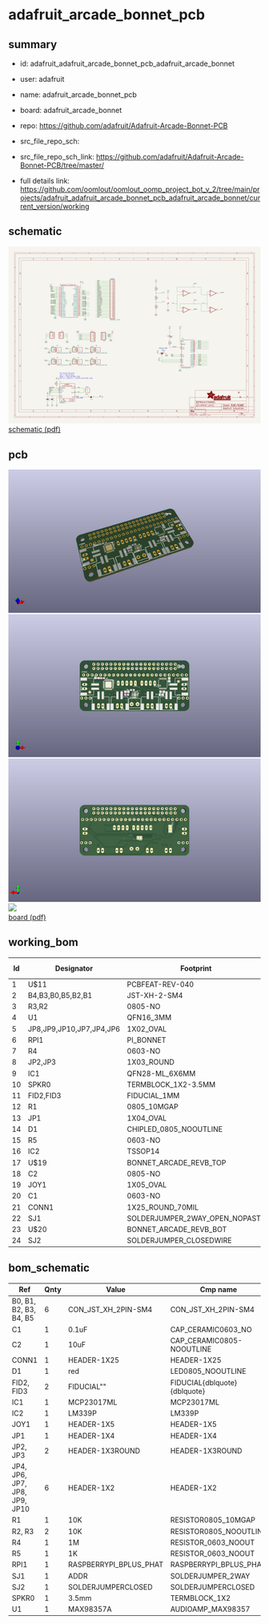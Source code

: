 # adafruit_arcade_bonnet_pcb
 
## summary 
* id: adafruit_adafruit_arcade_bonnet_pcb_adafruit_arcade_bonnet
* user: adafruit
* name: adafruit_arcade_bonnet_pcb
* board: adafruit_arcade_bonnet
* repo: https://github.com/adafruit/Adafruit-Arcade-Bonnet-PCB



* src_file_repo_sch: 
* src_file_repo_sch_link: https://github.com/adafruit/Adafruit-Arcade-Bonnet-PCB/tree/master/
* full details link: https://github.com/oomlout/oomlout_oomp_project_bot_v_2/tree/main/projects/adafruit_adafruit_arcade_bonnet_pcb_adafruit_arcade_bonnet/current_version/working  

## schematic  
![](working_schematic_600.png)  
[schematic (pdf)](working_schematic.pdf)  

## pcb  
![](working_3d_600.png) 
![](working_3d_front_600.png)  
![](working_3d_back_600.png)  
![](working_600.png)  
[board (pdf)](working.pdf)  

## working_bom
| Id | Designator | Footprint | Quantity | Designation | Supplier and ref |  | None | 
| --- | --- | --- | --- | --- | --- | --- | --- | 
| 1 | U$11 | PCBFEAT-REV-040 | 1 |  |  |  | [''] | 
| 2 | B4,B3,B0,B5,B2,B1 | JST-XH-2-SM4 | 6 | CON_JST_XH_2PIN-SM4 |  |  | [''] | 
| 3 | R3,R2 | 0805-NO | 2 | 10K |  |  | [''] | 
| 4 | U1 | QFN16_3MM | 1 | MAX98357A |  |  | [''] | 
| 5 | JP8,JP9,JP10,JP7,JP4,JP6 | 1X02_OVAL | 6 |  |  |  | [''] | 
| 6 | RPI1 | PI_BONNET | 1 | RASPBERRYPI_BPLUS_PHAT |  |  | [''] | 
| 7 | R4 | 0603-NO | 1 | 1M |  |  | [''] | 
| 8 | JP2,JP3 | 1X03_ROUND | 2 |  |  |  | [''] | 
| 9 | IC1 | QFN28-ML_6X6MM | 1 | MCP23017ML |  |  | [''] | 
| 10 | SPKR0 | TERMBLOCK_1X2-3.5MM | 1 | 3.5mm |  |  | [''] | 
| 11 | FID2,FID3 | FIDUCIAL_1MM | 2 | FIDUCIAL" |  |  | [''] | 
| 12 | R1 | 0805_10MGAP | 1 | 10K |  |  | [''] | 
| 13 | JP1 | 1X04_OVAL | 1 |  |  |  | [''] | 
| 14 | D1 | CHIPLED_0805_NOOUTLINE | 1 | red |  |  | [''] | 
| 15 | R5 | 0603-NO | 1 | 1K |  |  | [''] | 
| 16 | IC2 | TSSOP14 | 1 | LM339P |  |  | [''] | 
| 17 | U$19 | BONNET_ARCADE_REVB_TOP | 1 |  |  |  | [''] | 
| 18 | C2 | 0805-NO | 1 | 10uF |  |  | [''] | 
| 19 | JOY1 | 1X05_OVAL | 1 |  |  |  | [''] | 
| 20 | C1 | 0603-NO | 1 | 0.1uF |  |  | [''] | 
| 21 | CONN1 | 1X25_ROUND_70MIL | 1 | HEADER-1X25 |  |  | [''] | 
| 22 | SJ1 | SOLDERJUMPER_2WAY_OPEN_NOPASTE | 1 | ADDR |  |  | [''] | 
| 23 | U$20 | BONNET_ARCADE_REVB_BOT | 1 |  |  |  | [''] | 
| 24 | SJ2 | SOLDERJUMPER_CLOSEDWIRE | 1 |  |  |  | [''] | 


## bom_schematic
| Ref | Qnty | Value | Cmp name | Footprint | Description | Vendor | DNP | 
| --- | --- | --- | --- | --- | --- | --- | --- | 
| B0, B1, B2, B3, B4, B5 | 6 | CON_JST_XH_2PIN-SM4 | CON_JST_XH_2PIN-SM4 | working:JST-XH-2-SM4 |  |  |  | 
| C1 | 1 | 0.1uF | CAP_CERAMIC0603_NO | working:0603-NO |  |  |  | 
| C2 | 1 | 10uF | CAP_CERAMIC0805-NOOUTLINE | working:0805-NO |  |  |  | 
| CONN1 | 1 | HEADER-1X25 | HEADER-1X25 | working:1X25_ROUND_70MIL |  |  |  | 
| D1 | 1 | red | LED0805_NOOUTLINE | working:CHIPLED_0805_NOOUTLINE |  |  |  | 
| FID2, FID3 | 2 | FIDUCIAL"" | FIDUCIAL{dblquote}{dblquote} | working:FIDUCIAL_1MM |  |  |  | 
| IC1 | 1 | MCP23017ML | MCP23017ML | working:QFN28-ML_6X6MM |  |  |  | 
| IC2 | 1 | LM339P | LM339P | working:TSSOP14 |  |  |  | 
| JOY1 | 1 | HEADER-1X5 | HEADER-1X5 | working:1X05_OVAL |  |  |  | 
| JP1 | 1 | HEADER-1X4 | HEADER-1X4 | working:1X04_OVAL |  |  |  | 
| JP2, JP3 | 2 | HEADER-1X3ROUND | HEADER-1X3ROUND | working:1X03_ROUND |  |  |  | 
| JP4, JP6, JP7, JP8, JP9, JP10 | 6 | HEADER-1X2 | HEADER-1X2 | working:1X02_OVAL |  |  |  | 
| R1 | 1 | 10K | RESISTOR0805_10MGAP | working:0805_10MGAP |  |  |  | 
| R2, R3 | 2 | 10K | RESISTOR0805_NOOUTLINE | working:0805-NO |  |  |  | 
| R4 | 1 | 1M | RESISTOR_0603_NOOUT | working:0603-NO |  |  |  | 
| R5 | 1 | 1K | RESISTOR_0603_NOOUT | working:0603-NO |  |  |  | 
| RPI1 | 1 | RASPBERRYPI_BPLUS_PHAT | RASPBERRYPI_BPLUS_PHAT | working:PI_BONNET |  |  |  | 
| SJ1 | 1 | ADDR | SOLDERJUMPER_2WAY | working:SOLDERJUMPER_2WAY_OPEN_NOPASTE |  |  |  | 
| SJ2 | 1 | SOLDERJUMPERCLOSED | SOLDERJUMPERCLOSED | working:SOLDERJUMPER_CLOSEDWIRE |  |  |  | 
| SPKR0 | 1 | 3.5mm | TERMBLOCK_1X2 | working:TERMBLOCK_1X2-3.5MM |  |  |  | 
| U1 | 1 | MAX98357A | AUDIOAMP_MAX98357 | working:QFN16_3MM |  |  |  | 



